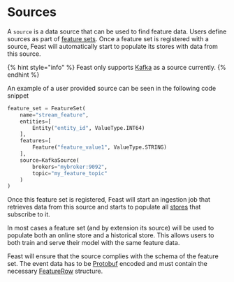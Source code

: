 # Sources

A `source` is a data source that can be used to find feature data. Users define sources as part of [feature sets](feature-sets.md). Once a feature set is registered with a source, Feast will automatically start to populate its stores with data from this source.

{% hint style="info" %}
Feast only supports [Kafka](https://kafka.apache.org/) as a source currently.
{% endhint %}

An example of a user provided source can be seen in the following code snippet

```python
feature_set = FeatureSet(
    name="stream_feature",
    entities=[
        Entity("entity_id", ValueType.INT64)
    ],
    features=[
        Feature("feature_value1", ValueType.STRING)
    ],
    source=KafkaSource(
        brokers="mybroker:9092",
        topic="my_feature_topic"
    )
)
```

Once this feature set is registered, Feast will start an ingestion job that retrieves data from this source and starts to populate all [stores](stores.md) that subscribe to it.

In most cases a feature set \(and by extension its source\) will be used to populate both an online store and a historical store. This allows users to both train and serve their model with the same feature data.

Feast will ensure that the source complies with the schema of the feature set. The event data has to be [Protobuf](https://developers.google.com/protocol-buffers) encoded and must contain the necessary [FeatureRow](https://api.docs.feast.dev/grpc/feast.types.pb.html#FeatureRow) structure.

